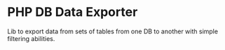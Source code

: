 # PHP DB Data Exporter

Lib to export data from sets of tables from one DB to another with simple filtering abilities.